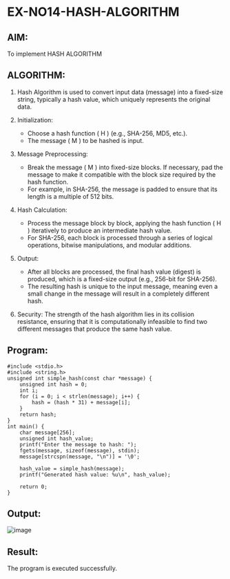 # EX-NO14-HASH-ALGORITHM

## AIM:
To implement HASH ALGORITHM

## ALGORITHM:

1. Hash Algorithm is used to convert input data (message) into a fixed-size string, typically a hash value, which uniquely represents the original data.

2. Initialization:
   - Choose a hash function \( H \) (e.g., SHA-256, MD5, etc.).
   - The message \( M \) to be hashed is input.

3. Message Preprocessing:
   - Break the message \( M \) into fixed-size blocks. If necessary, pad the message to make it compatible with the block size required by the hash function.
   - For example, in SHA-256, the message is padded to ensure that its length is a multiple of 512 bits.

4. Hash Calculation:
   - Process the message block by block, applying the hash function \( H \) iteratively to produce an intermediate hash value.
   - For SHA-256, each block is processed through a series of logical operations, bitwise manipulations, and modular additions.

5. Output:
   - After all blocks are processed, the final hash value (digest) is produced, which is a fixed-size output (e.g., 256-bit for SHA-256).
   - The resulting hash is unique to the input message, meaning even a small change in the message will result in a completely different hash.

6. Security: The strength of the hash algorithm lies in its collision resistance, ensuring that it is computationally infeasible to find two different messages that produce the same hash value.


## Program:
```
#include <stdio.h>
#include <string.h>
unsigned int simple_hash(const char *message) {
    unsigned int hash = 0;
    int i;
    for (i = 0; i < strlen(message); i++) {
        hash = (hash * 31) + message[i];
    }
    return hash;
}
int main() {
    char message[256];
    unsigned int hash_value;
    printf("Enter the message to hash: ");
    fgets(message, sizeof(message), stdin);
    message[strcspn(message, "\n")] = '\0'; 

    hash_value = simple_hash(message);
    printf("Generated hash value: %u\n", hash_value);

    return 0;
}

```

## Output:
![image](https://github.com/user-attachments/assets/a1c0155d-8348-468a-9945-12907f90a6e8)

## Result:
The program is executed successfully.
